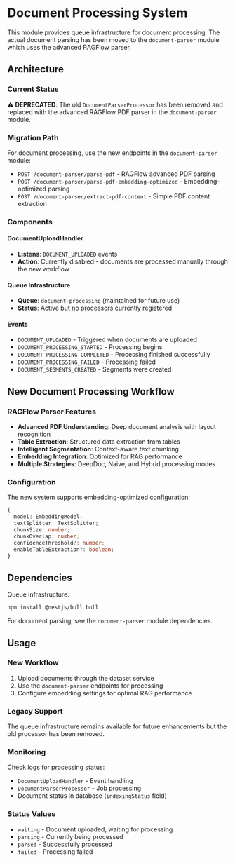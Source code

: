 # Document Processing System

This module provides queue infrastructure for document processing. The actual document parsing has been moved to the `document-parser` module which uses the advanced RAGFlow parser.

## Architecture

### Current Status

**⚠️ DEPRECATED**: The old `DocumentParserProcessor` has been removed and replaced with the advanced RAGFlow PDF parser in the `document-parser` module.

### Migration Path

For document processing, use the new endpoints in the `document-parser` module:

- `POST /document-parser/parse-pdf` - RAGFlow advanced PDF parsing
- `POST /document-parser/parse-pdf-embedding-optimized` - Embedding-optimized parsing
- `POST /document-parser/extract-pdf-content` - Simple PDF content extraction

### Components

#### DocumentUploadHandler

- **Listens**: `DOCUMENT_UPLOADED` events
- **Action**: Currently disabled - documents are processed manually through the new workflow

#### Queue Infrastructure

- **Queue**: `document-processing` (maintained for future use)
- **Status**: Active but no processors currently registered

#### Events

- `DOCUMENT_UPLOADED` - Triggered when documents are uploaded
- `DOCUMENT_PROCESSING_STARTED` - Processing begins
- `DOCUMENT_PROCESSING_COMPLETED` - Processing finished successfully
- `DOCUMENT_PROCESSING_FAILED` - Processing failed
- `DOCUMENT_SEGMENTS_CREATED` - Segments were created

## New Document Processing Workflow

### RAGFlow Parser Features

- **Advanced PDF Understanding**: Deep document analysis with layout recognition
- **Table Extraction**: Structured data extraction from tables
- **Intelligent Segmentation**: Context-aware text chunking
- **Embedding Integration**: Optimized for RAG performance
- **Multiple Strategies**: DeepDoc, Naive, and Hybrid processing modes

### Configuration

The new system supports embedding-optimized configuration:

```typescript
{
  model: EmbeddingModel;
  textSplitter: TextSplitter;
  chunkSize: number;
  chunkOverlap: number;
  confidenceThreshold?: number;
  enableTableExtraction?: boolean;
}
```

## Dependencies

Queue infrastructure:

```bash
npm install @nestjs/bull bull
```

For document parsing, see the `document-parser` module dependencies.

## Usage

### New Workflow

1. Upload documents through the dataset service
2. Use the `document-parser` endpoints for processing
3. Configure embedding settings for optimal RAG performance

### Legacy Support

The queue infrastructure remains available for future enhancements but the old processor has been removed.

### Monitoring

Check logs for processing status:

- `DocumentUploadHandler` - Event handling
- `DocumentParserProcessor` - Job processing
- Document status in database (`indexingStatus` field)

### Status Values

- `waiting` - Document uploaded, waiting for processing
- `parsing` - Currently being processed
- `parsed` - Successfully processed
- `failed` - Processing failed
